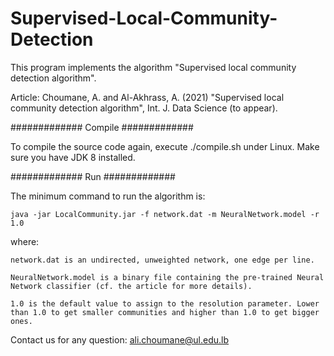 # Supervised-Local-Community-Detection

This program implements the algorithm "Supervised local community detection algorithm".


Article: Choumane, A. and Al-Akhrass, A. (2021) "Supervised local community detection algorithm", Int. J. Data Science (to appear).

#############
Compile
#############

To compile the source code again, execute ./compile.sh under Linux. Make sure you have JDK 8 installed.

#############
Run
#############

The minimum command to run the algorithm is:

	java -jar LocalCommunity.jar -f network.dat -m NeuralNetwork.model -r 1.0

where:

	network.dat is an undirected, unweighted network, one edge per line.
	
	NeuralNetwork.model is a binary file containing the pre-trained Neural Network classifier (cf. the article for more details).
	
	1.0 is the default value to assign to the resolution parameter. Lower than 1.0 to get smaller communities and higher than 1.0 to get bigger ones.


Contact us for any question: ali.choumane@ul.edu.lb
